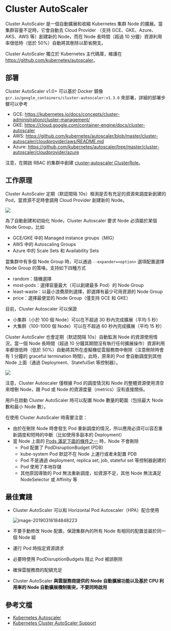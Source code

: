 # Cluster AutoScaler

Cluster AutoScaler 是一個自動擴展和收縮 Kubernetes 集群 Node 的擴展。當集群容量不足時，它會自動去 Cloud Provider （支持 GCE、GKE、Azure、AKS、AWS 等）創建新的 Node，而在 Node 長時間（超過 10 分鐘）資源利用率很低時（低於 50%）自動將其刪除以節省開支。

Cluster AutoScaler 獨立於 Kubernetes 主代碼庫，維護在 <https://github.com/kubernetes/autoscaler>。

## 部署

Cluster AutoScaler v1.0+ 可以基於 Docker 鏡像 `gcr.io/google_containers/cluster-autoscaler:v1.3.0` 來部署，詳細的部署步驟可以參考

- GCE: <https://kubernetes.io/docs/concepts/cluster-administration/cluster-management/>
- GKE: <https://cloud.google.com/container-engine/docs/cluster-autoscaler>
- AWS: <https://github.com/kubernetes/autoscaler/blob/master/cluster-autoscaler/cloudprovider/aws/README.md>
- Azure: <https://github.com/kubernetes/autoscaler/tree/master/cluster-autoscaler/cloudprovider/azure>

注意，在開啟 RBAC 的集群中創建 [cluster-autoscaler ClusterRole](https://github.com/kubernetes/kubernetes/blob/master/cluster/addons/rbac/cluster-autoscaler/cluster-autoscaler-rbac.yaml)。

## 工作原理

Cluster AutoScaler 定期（默認間隔 10s）檢測是否有充足的資源來調度新創建的 Pod，當資源不足時會調用 Cloud Provider 創建新的 Node。

![](images/15084813044270.png)

為了自動創建和初始化 Node，Cluster Autoscaler 要求 Node 必須屬於某個 Node Group，比如

- GCE/GKE 中的 Managed instance groups（MIG）
- AWS 中的 Autoscaling Groups
- Azure 中的 Scale Sets 和 Availability Sets

當集群中有多個 Node Group 時，可以通過 `--expander=<option>` 選項配置選擇 Node Group 的策咯，支持如下四種方式

- random：隨機選擇
- most-pods：選擇容量最大（可以創建最多 Pod）的 Node Group
- least-waste：以最小浪費原則選擇，即選擇有最少可用資源的 Node Group
- price：選擇最便宜的 Node Group（僅支持 GCE 和 GKE）

目前，Cluster Autoscaler 可以保證

- 小集群（小於 100 個 Node）可以在不超過 30 秒內完成擴展（平均 5 秒）
- 大集群（100-1000 個 Node）可以在不超過 60 秒內完成擴展（平均 15 秒）

Cluster AutoScaler 也會定期（默認間隔 10s）自動監測 Node 的資源使用情況，當一個 Node 長時間（超過 10 分鐘其期間沒有執行任何擴展操作）資源利用率都很低時（低於 50%）自動將其所在虛擬機從雲服務商中刪除（注意刪除時會有 1 分鐘的 graceful termination 時間）。此時，原來的 Pod 會自動調度到其他 Node 上面（通過 Deployment、StatefulSet 等控制器）。

![](images/15084813160226.png)

注意，Cluster Autoscaler 僅根據 Pod 的調度情況和 Node 的整體資源使用清空來增刪 Node，跟 Pod 或 Node 的資源度量（metrics）沒有直接關係。

用戶在啟動 Cluster AutoScaler 時可以配置 Node 數量的範圍（包括最大 Node 數和最小 Node 數）。

在使用 Cluster AutoScaler 時需要注意：

- 由於在刪除 Node 時會發生 Pod 重新調度的情況，所以應用必須可以容忍重新調度和短時的中斷（比如使用多副本的 Deployment）
- 當 Node 上面的 [Pods 滿足下面的條件之一](https://github.com/kubernetes/autoscaler/blob/master/cluster-autoscaler/FAQ.md#what-types-of-pods-can-prevent-ca-from-removing-a-node) 時，Node 不會刪除
  - Pod 配置了 PodDisruptionBudget (PDB)
  - kube-system Pod 默認不在 Node 上運行或者未配置 PDB
  - Pod 不是通過 deployment, replica set, job, stateful set 等控制器創建的
  - Pod 使用了本地存儲
  - 其他原因導致的 Pod 無法重新調度，如資源不足，其他 Node 無法滿足 NodeSelector 或 Affinity 等

## 最佳實踐

- Cluster AutoScaler 可以和 Horizontal Pod Autoscaler（HPA）配合使用

  ![image-20190316184848223](assets/image-20190316184848223.png)

- 不要手動修改 Node 配置，保證集群內的所有 Node 有相同的配置並屬於同一個 Node 組

- 運行 Pod 時指定資源請求

- 必要時使用 PodDisruptionBudgets 阻止 Pod 被誤刪除

- 確保雲服務商的配額充足

- Cluster AutoScaler **與雲服務商提供的 Node 自動擴展功能以及基於 CPU 利用率的 Node 自動擴展機制衝突，不要同時啟用**

## 參考文檔

- [Kubernetes Autoscaler](https://github.com/kubernetes/autoscaler)
- [Kubernetes Cluster AutoScaler Support](http://blog.spotinst.com/2017/06/14/k8-autoscaler-support/)
